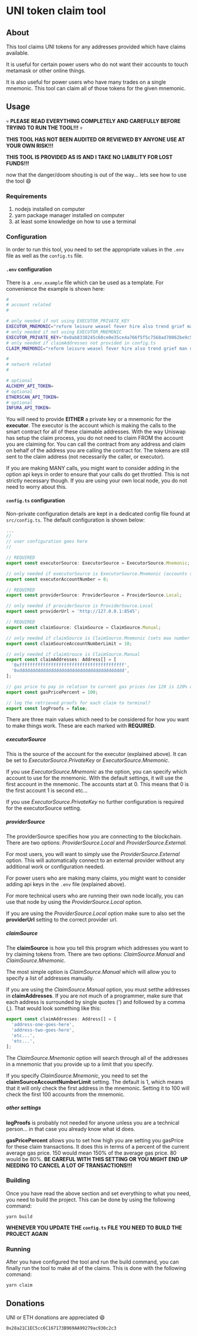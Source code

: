# UNI token claim tool

## About

This tool claims UNI tokens for any addresses provided which have claims available.

It is useful for certain power users who do not want their accounts to touch metamask or other online things.

It is also useful for power users who have many trades on a single mnemonic. This tool can claim all of those
tokens for the given mnemonic.

## Usage

💀 **PLEASE READ EVERYTHING COMPLETELY AND CAREFULLY BEFORE TRYING TO RUN THE TOOL!!!** 💀

**THIS TOOL HAS NOT BEEN AUDITED OR REVIEWED BY ANYONE USE AT YOUR OWN RISK!!!**

**THIS TOOL IS PROVIDED AS IS AND I TAKE NO LIABILITY FOR LOST FUNDS!!!**

now that the danger/doom shouting is out of the way... lets see how to use the tool 😄

### Requirements

1. nodejs installed on computer
1. yarn package manager installed on computer
1. at least some knowledge on how to use a terminal

### Configuration

In order to run this tool, you need to set the appropriate values in the `.env` file as well as the `config.ts` file.

#### `.env` configuration

There is a `.env.example` file which can be used as a template. For convenience the example is shown here:

```sh
#
# account related
#

# only needed if not using EXECUTOR_PRIVATE_KEY
EXECUTOR_MNEMONIC="reform leisure weasel fever hire also trend grief man dial guard athlete"
# only needed if not using EXECUTOR_MNEMONIC
EXECUTOR_PRIVATE_KEY="0x0ab8338245c60ce0e35ce4a766f5f5c7568ad70062be9c51db4e8228add5d47a"
# only needed if claimAddresses not provided in config.ts
CLAIM_MNEMONIC="reform leisure weasel fever hire also trend grief man dial guard athlete"

#
# network related
#

# optional
ALCHEMY_API_TOKEN=
# optional
ETHERSCAN_API_TOKEN=
# optional
INFURA_API_TOKEN=
```

You will need to provide **EITHER** a private key or a mnemonic for the **executor**. The executor is the account which is
making the calls to the smart contract for all of these claimable addresses. With the way Uniswap has setup the claim process,
you do not need to claim FROM the account you are claiming for. You can call the contract from any address and claim on behalf
of the address you are calling the contract for. The tokens are still sent to the claim address (not necessarily the caller,
or executor).

If you are making MANY calls, you might want to consider adding in the option api keys in order to ensure that your calls do
get throttled. This is not strictly necessary though. If you are using your own local node, you do not need to worry about
this.

#### `config.ts` configuration

Non-private configuration details are kept in a dedicated config file found at `src/config.ts`. The default configuration is
shown below:

```typescript
...
//
// user configuration goes here
//

// REQUIRED
export const executorSource: ExecutorSource = ExecutorSource.Mnemonic;

// only needed if executorSource is ExecutorSource.Mnemonic (accounts start at 0 and work their way up)
export const executorAccountNumber = 0;

// REQUIRED
export const providerSource: ProviderSource = ProviderSource.Local;

// only needed if providerSource is ProviderSource.Local
export const providerUrl = 'http://127.0.0.1:8545';

// REQUIRED
export const claimSource: ClaimSource = ClaimSource.Manual;

// only needed if claimSource is ClaimSource.Mnemonic (sets max number of accounts to try claiming from mnemonic)
export const claimSourceAccountNumberLimit = 10;

// only needed if claimSrouce is ClaimSource.Manual
export const claimAddresses: Address[] = [
  '0xffffffffffffffffffffffffffffffffffffffff',
  '0xdddddddddddddddddddddddddddddddddddddddd',
];

// gas price to pay in relation to current gas prices (ex 120 is 120% of current average gas price)
export const gasPricePercent = 100;

// log the retrieved proofs for each claim to terminal?
export const logProofs = false;
```

There are three main values which need to be considered for how you want to make things work. These are each marked with
**REQUIRED**.

##### executorSource

This is the source of the account for the executor (explained above). It can be set to _ExecutorSource.PrivateKey_ or _ExecutorSource.Mnemonic_.

If you use _ExecutorSource.Mnemonic_ as the option, you can specify which account to use for the mnemonic. With the default settings, it
will use the first account in the mnemonic. The accounts start at 0. This means that 0 is the first account 1 is second etc...

If you use _ExecutorSource.PrivateKey_ no further configuration is required for the executorSource setting.

##### providerSource

The providerSource specifies how you are connecting to the blockchain. There are two options: _ProviderSource.Local_ and _ProviderSource.External_.

For most users, you will want to simply use the _ProviderSource.External_ option. This will automatically connect to an external provider
without any additional work or configuration needed.

For power users who are making many claims, you might want to consider adding api keys in the `.env` file (explained above).

For more technical users who are running their own node locally, you can use that node by using the _ProviderSource.Local_ option.

If you are using the _ProviderSource.Local_ option make sure to also set the **providerUrl** setting to the correct provider url.

##### claimSource

The **claimSource** is how you tell this program which addresses you want to try claiming tokens from. There are two options:
_ClaimSource.Manual_ and _ClaimSource.Mnemonic_.

The most simple option is _ClaimSource.Manual_ which will allow you to specify a list of addresses manually.

If you are using the _ClaimSource.Manual_ option, you must setthe addresses in **claimAddresses**. If you are not much of a programmer,
make sure that each address is surrounded by single quotes (') and followed by a comma (,). That would look something like this:

```typescript
export const claimAddresses: Address[] = [
  'address-one-goes-here',
  'address-two-goes-here',
  'etc...',
  'etc...',
];
```

The _ClaimSource.Mnemonic_ option will search through all of the addresses in a mnemonic that you provide up to a limit that you specify.

If you specify _ClaimSource.Mnemonic_, you need to set the **claimSourceAccountNumberLimit** setting. The default is 1, which means that it
will only check the first address in the mnemonic. Setting it to 100 will check the first 100 accounts from the mnemonic.

##### other settings

**logProofs** is probably not needed for anyone unless you are a technical person... in that case you already know what id does.

**gasPricePercent** allows you to set how high you are setting you gasPrice for these claim transactions. It does this in terms
of a percent of the current average gas price. 150 would mean 150% of the average gas price. 80 would be 80%.
**BE CAREFUL WITH THIS SETTING OR YOU MIGHT END UP NEEDING TO CANCEL A LOT OF TRANSACTIONS!!!**

### Building

Once you have read the above section and set everything to what you need, you need to build the project. This can be done
by using the following command:

```
yarn build
```

**WHENEVER YOU UPDATE THE `config.ts` FILE YOU NEED TO BUILD THE PROJECT AGAIN**

### Running

After you have configured the tool and run the build command, you can finally run the tool to make all of the claims.
This is done with the following command:

```
yarn claim
```

## Donations

UNI or ETH donations are appreciated 😄

```
0x28a21C1EC5cc6C167173B969AA99279ac930c2c3
```
